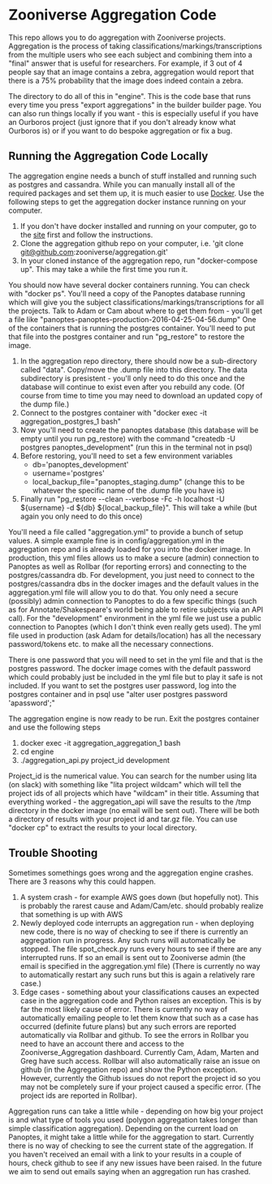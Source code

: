 # Zooniverse Aggregation Code

This repo allows you to do aggregation with Zooniverse projects. Aggregation is the process of taking classifications/markings/transcriptions from the multiple users who see each subject and combining them into a "final" answer that is useful for researchers. 
For example, if 3 out of 4 people say that an image contains a zebra, aggregation would report that there is a 75% probability that the image does indeed contain a zebra.

The directory to do all of this in "engine". This is the code base that runs every time you press "export aggregations" in the builder builder page. You can also run things locally if you want - this is especially useful if you have an Ourboros project (just ignore that if you don't already know what Ourboros is) or if you want to do bespoke aggregation or fix a bug.

## Running the Aggregation Code Locally

The aggregation engine needs a bunch of stuff installed and running such as postgres and cassandra. While you can manually install all of the required packages and set them up, it is much easier to use [Docker](https://www.docker.com). Use the following steps to get the aggregation docker instance running on your computer.

1. If you don't have docker installed and running on your computer, go to the [site](https://www.docker.com) first and follow the instructions.
2. Clone the aggregation github repo on your computer, i.e. 'git clone git@github.com:zooniverse/aggregation.git'
3. In your cloned instance of the aggregation repo, run "docker-compose up". This may take a while the first time you run it. 

You should now have several docker containers running. You can check with "docker ps". You'll need a copy of the Panoptes database running which will give you the subject classifications/markings/transcriptions for all the projects. Talk to Adam or Cam about where to get them from - you'll get a file like "panoptes-panoptes-production-2016-04-25-04-56.dump" One of the containers that is running the postgres container. You'll need to put that file into the postgres container and run "pg_restore" to restore the image.

1. In the aggregation repo directory, there should now be a sub-directory called "data". Copy/move the .dump file into this directory. The data subdirectory is presistent - you'll only need to do this once and the database will continue to exist even after you rebuild any code. (Of course from time to time you may need to download an updated copy of the dump file.)
2. Connect to the postgres container with "docker exec -it aggregation_postgres_1 bash"
3. Now you'll need to create the panoptes database (this database will be empty until you run pg_restore) with the command "createdb -U postgres panoptes_development" (run this in the terminal not in psql)
4. Before restoring, you'll need to set a few environment variables
    * db='panoptes_development'
    * username='postgres'
    * local_backup_file="panoptes_staging.dump" (change this to be whatever the specific name of the .dump file you have is)
5. Finally run "pg_restore --clean --verbose -Fc -h localhost -U ${username} -d ${db} ${local_backup_file}". This will take a while (but again you only need to do this once)

You'll need a file called "aggregation.yml" to provide a bunch of setup values. A simple example fine is in config/aggregation.yml in the aggregation repo and is already loaded for you into the docker image. In production, this yml files allows us to make a secure (admin) connection to Panoptes as well as Rollbar (for reporting errors) and connecting to the postgres/cassandra db. 
For development, you just need to connect to the postgres/cassandra dbs in the docker images and the default values in the aggregation.yml file will allow you to do that. You only need a secure (possibly) admin connection to Panoptes to do a few specific things (such as for Annotate/Shakespeare's world being able to retire subjects via an API call). 
For the "development" environment in the yml file we just use a public connection to Panoptes (which I don't think even really gets used). The yml file used in production (ask Adam for details/location) has all the necessary password/tokens etc. to make all the necessary connections.

There is one password that you will need to set in the yml file and that is the postgres password. The docker image comes with the default password which could probably just be included in the yml file but to play it safe is not included. If you want to set the postgres user password, log into the postgres container and in psql use "alter user postgres password 'apassword';"

The aggregation engine is now ready to be run. Exit the postgres container and use the following steps

1. docker exec -it aggregation_aggregation_1 bash
2. cd engine
3. ./aggregation_api.py project_id development 

Project_id is the numerical value. You can search for the number using lita (on slack) with something like "lita project wildcam" which will tell the project ids of all projects which have "wildcam" in their title. 
Assuming that everything worked - the aggregation_api will save the results to the /tmp directory in the docker image (no email will be sent out). There will be both a directory of results with your project id and tar.gz file. You can use "docker cp" to extract the results to your local directory.

## Trouble Shooting

Sometimes somethings goes wrong and the aggregation engine crashes. There are 3 reasons why this could happen.

1. A system crash - for example AWS goes down (but hopefully not). This is probably the rarest cause and Adam/Cam/etc. should probably realize that something is up with AWS
2. Newly deployed code interrupts an aggregation run - when deploying new code, there is no way of checking to see if there is currently an aggregation run in progress. Any such runs will automatically be stopped. The file spot_check.py runs every hours to see if there are any interrupted runs. If so an email is sent out to Zooniverse admin (the email is specified in the aggregation.yml file) (There is currently no way to automatically restart any such runs but this is again a relatively rare case.)
3. Edge cases - something about your classifications causes an expected case in the aggregation code and Python raises an exception. This is by far the most likely cause of error. There is currently no way of automatically emailing people to let them know that such as a case has occurred (definite future plans) but any such errors are reported automatically via Rollbar and github. To see the errors in Rollbar you need to have an account there and access to the Zooniverse_Aggregation dashboard. Currently Cam, Adam, Marten and Greg have such access. Rollbar will also automatically raise an issue on github (in the Aggregation repo) and show the Python exception. However, currently the Github issues do not report the project id so you may not be completely sure if your project caused a specific error. (The project ids are reported in Rollbar).  

Aggregation runs can take a little while - depending on how big your project is and what type of tools you used (polygon aggregation takes longer than simple classification aggregation). Depending on the current load on Panoptes, it might take a little while for the aggregation to start. Currently there is no way of checking to see the current state of the aggregation. If you haven't received an email with a link to your results in a couple of hours, check github to see if any new issues have been raised. In the future we aim to send out emails saying when an aggregation run has crashed.